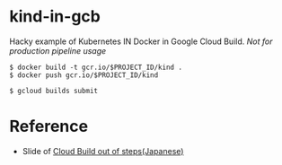 # kind-in-gcb
Hacky example of Kubernetes IN Docker in Google Cloud Build.
*Not for production pipeline usage*

```
$ docker build -t gcr.io/$PROJECT_ID/kind .
$ docker push gcr.io/$PROJECT_ID/kind

$ gcloud builds submit
```

# Reference 
- Slide of [Cloud Build out of steps(Japanese)](https://docs.google.com/presentation/d/1hIsOmkS4F8Wk1peiPBYmuG03OILleG_xQBrGFwc0-eo/edit?usp=sharing)
